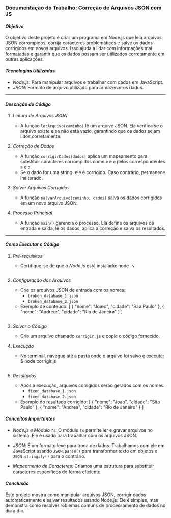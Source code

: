 ### Documentação do Trabalho: Correção de Arquivos JSON com JS

#### *Objetivo*
O objetivo deste projeto é criar um programa em Node.js que leia arquivos JSON corrompidos, corrija caracteres problemáticos e salve os dados corrigidos em novos arquivos. Isso ajuda a lidar com informações mal formatadas e garantir que os dados possam ser utilizados corretamente em outras aplicações.

#### *Tecnologias Utilizadas*
- *Node.js*: Para manipular arquivos e trabalhar com dados em JavaScript.
- *JSON*: Formato de arquivo utilizado para armazenar os dados.

----------------------------------------------------------------------------------------------------------------------
#### *Descrição do Código*
1. *Leitura de Arquivos JSON*
   - A função `lerArquivo(caminho)` lê um arquivo JSON. Ela verifica se o arquivo existe e se não está vazio, garantindo que os dados sejam lidos corretamente.

2. *Correção de Dados*
   - A função `corrigirDados(dados)` aplica um mapeamento para substituir caracteres corrompidos como `æ` e `ø` pelos correspondentes `a` e `o`.
   - Se o dado for uma string, ele é corrigido. Caso contrário, permanece inalterado.

3. *Salvar Arquivos Corrigidos*
   - A função `salvarArquivo(caminho, dados)` salva os dados corrigidos em um novo arquivo JSON.

4. *Processo Principal*
   - A função `main()` gerencia o processo. Ela define os arquivos de entrada e saída, lê os dados, aplica a correção e salva os resultados.

---

#### *Como Executar o Código*

1. *Pré-requisitos*
   - Certifique-se de que o *Node.js* está instalado:
     node -v
     ```

2. *Configuração dos Arquivos*
   - Crie os arquivos JSON de entrada com os nomes:
     - `broken_database_1.json`
     - `broken_database_2.json`
   - Exemplo de conteúdo:
     [
         { "nome": "Joæo", "cidade": "Sãø Paulo" },
         { "nome": "Andreæ", "cidade": "Rio de Janeirø" }
     ]
     ```

3. *Salvar o Código*
   - Crie um arquivo chamado `corrigir.js` e copie o código fornecido.

4. *Execução*
   - No terminal, navegue até a pasta onde o arquivo foi salvo e execute:
     $ node corrigir.js
     ```

5. *Resultados*
   - Após a execução, arquivos corrigidos serão gerados com os nomes:
     - `fixed_database_1.json`
     - `fixed_database_2.json`
   - Exemplo do resultado corrigido:
     [
         { "nome": "Joao", "cidade": "São Paulo" },
         { "nome": "Andrea", "cidade": "Rio de Janeiro" }
     ]

#### *Conceitos Importantes*

- *Node.js e Módulo `fs`*: O módulu `fs` permite ler e gravar arquivos no sistema. Ele é usado para trabalhar com os arquivos JSON.

- *JSON*: É um formato leve para troca de dados. Trabalhamos com ele em JavaScript usando `JSON.parse()` para transformar texto em objetos e `JSON.stringify()` para o contrário.

- *Mapeamento de Caracteres*: Criamos uma estrutura para substituir caracteres específicos de forma eficiente.

#### *Conclusão*
Este projeto mostra como manipular arquivos JSON, corrigir dados automaticamente e salvar resultados usando Node.js. Ele é simples, mas demonstra como resolver roblemas comuns de processamento de dados no dia a dia.